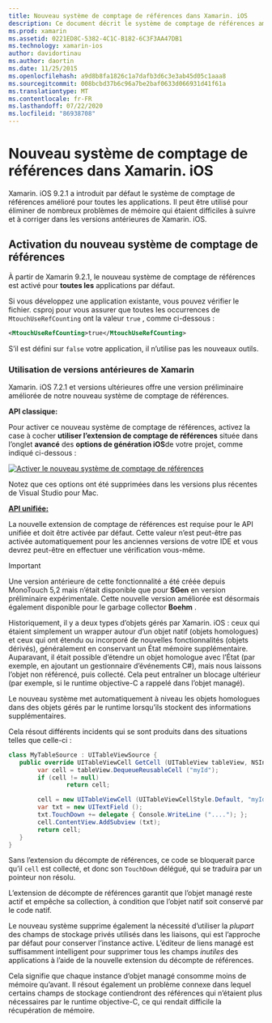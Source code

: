 ```yaml
---
title: Nouveau système de comptage de références dans Xamarin. iOS
description: Ce document décrit le système de comptage de références amélioré de Xamarin, activé dans toutes les applications Xamarin. iOS par défaut.
ms.prod: xamarin
ms.assetid: 0221ED8C-5382-4C1C-B182-6C3F3AA47DB1
ms.technology: xamarin-ios
author: davidortinau
ms.author: daortin
ms.date: 11/25/2015
ms.openlocfilehash: a9d8b8fa1826c1a7dafb3d6c3e3ab45d05c1aaa8
ms.sourcegitcommit: 008bcbd37b6c96a7be2baf0633d066931d41f61a
ms.translationtype: MT
ms.contentlocale: fr-FR
ms.lasthandoff: 07/22/2020
ms.locfileid: "86938708"
---
```

# <a name="new-reference-counting-system-in-xamarinios"></a>Nouveau système de comptage de références dans Xamarin. iOS

Xamarin. iOS 9.2.1 a introduit par défaut le système de comptage de références amélioré pour toutes les applications. Il peut être utilisé pour éliminer de nombreux problèmes de mémoire qui étaient difficiles à suivre et à corriger dans les versions antérieures de Xamarin. iOS.

## <a name="enabling-the-new-reference-counting-system"></a>Activation du nouveau système de comptage de références

À partir de Xamarin 9.2.1, le nouveau système de comptage de références est activé pour **toutes les** applications par défaut.

Si vous développez une application existante, vous pouvez vérifier le fichier. csproj pour vous assurer que toutes les occurrences de `MtouchUseRefCounting` ont la valeur `true` , comme ci-dessous :

```xml
<MtouchUseRefCounting>true</MtouchUseRefCounting>
```

S’il est défini sur `false` votre application, il n’utilise pas les nouveaux outils.

### <a name="using-older-versions-of-xamarin"></a>Utilisation de versions antérieures de Xamarin

Xamarin. iOS 7.2.1 et versions ultérieures offre une version préliminaire améliorée de notre nouveau système de comptage de références.

**API classique:**

Pour activer ce nouveau système de comptage de références, activez la case à cocher **utiliser l’extension de comptage de références** située dans l’onglet **avancé** des **options de génération iOS**de votre projet, comme indiqué ci-dessous : 

[![Activer le nouveau système de comptage de références](newrefcount-images/image1.png)](newrefcount-images/image1.png#lightbox)

Notez que ces options ont été supprimées dans les versions plus récentes de Visual Studio pour Mac.

 **[API unifiée:](~/cross-platform/macios/unified/index.md)**

 La nouvelle extension de comptage de références est requise pour le API unifiée et doit être activée par défaut. Cette valeur n’est peut-être pas activée automatiquement pour les anciennes versions de votre IDE et vous devrez peut-être en effectuer une vérification vous-même.

> [!IMPORTANT]
> Une version antérieure de cette fonctionnalité a été créée depuis MonoTouch 5,2 mais n’était disponible que pour **SGen** en version préliminaire expérimentale. Cette nouvelle version améliorée est désormais également disponible pour le garbage collector **Boehm** .

Historiquement, il y a deux types d’objets gérés par Xamarin. iOS : ceux qui étaient simplement un wrapper autour d’un objet natif (objets homologues) et ceux qui ont étendu ou incorporé de nouvelles fonctionnalités (objets dérivés), généralement en conservant un État mémoire supplémentaire. Auparavant, il était possible d’étendre un objet homologue avec l’État (par exemple, en ajoutant un gestionnaire d’événements C#), mais nous laissons l’objet non référencé, puis collecté. Cela peut entraîner un blocage ultérieur (par exemple, si le runtime objective-C a rappelé dans l’objet managé).

Le nouveau système met automatiquement à niveau les objets homologues dans des objets gérés par le runtime lorsqu’ils stockent des informations supplémentaires.

Cela résout différents incidents qui se sont produits dans des situations telles que celle-ci :

```csharp
class MyTableSource : UITableViewSource {
   public override UITableViewCell GetCell (UITableView tableView, NSIndexPath indexPath) {
        var cell = tableView.DequeueReusableCell ("myId");
        if (cell != null)
                return cell;

        cell = new UITableViewCell (UITableViewCellStyle.Default, "myId");
        var txt = new UITextField ();
        txt.TouchDown += delegate { Console.WriteLine ("...."); };
        cell.ContentView.AddSubview (txt);
        return cell;
   }
}
```

Sans l’extension du décompte de références, ce code se bloquerait parce qu’il `cell` est collecté, et donc son `TouchDown` délégué, qui se traduira par un pointeur non résolu.

L’extension de décompte de références garantit que l’objet managé reste actif et empêche sa collection, à condition que l’objet natif soit conservé par le code natif.

Le nouveau système supprime également la nécessité d’utiliser la *plupart* des champs de stockage privés utilisés dans les liaisons, qui est l’approche par défaut pour conserver l’instance active. L’éditeur de liens managé est suffisamment intelligent pour supprimer tous les champs *inutiles* des applications à l’aide de la nouvelle extension du décompte de références.

Cela signifie que chaque instance d’objet managé consomme moins de mémoire qu’avant. Il résout également un problème connexe dans lequel certains champs de stockage contiendront des références qui n’étaient plus nécessaires par le runtime objective-C, ce qui rendait difficile la récupération de mémoire.

